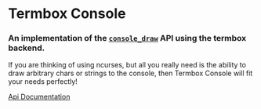 # Termbox Console
### An implementation of the [`console_draw`](https://github.com/TyOverby/console_draw) API using the termbox backend.

If you are thinking of using ncurses, but all you really need is the ability to
draw arbitrary chars or strings to the console, then Termbox Console will fit your needs
perfectly!

[Api Documentation](http://tyoverby.com/termbox_console/termbox_console/index.html)

